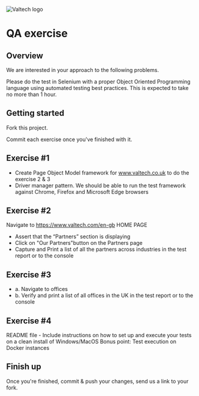 ![Valtech logo](http://i.imgur.com/32Oipl4.png "Valtech logo")

QA exercise
==============================

Overview
--------

We are interested in your approach to the following problems.

Please do the test in Selenium with a proper Object Oriented Programming
language using automated testing best practices. This is expected to
take no more than 1 hour. 

Getting started
---------------
Fork this project.

Commit each exercise once you've finished with it.

Exercise #1
-----------
- Create Page Object Model framework for www.valtech.co.uk to do the exercise 2 & 3 
- Driver manager pattern. We should be able to run the test framework against Chrome, Firefox and Microsoft Edge browsers
  
Exercise #2
-----------
Navigate to https://www.valtech.com/en-gb HOME PAGE
- Assert that the “Partners” section is displaying
- Click on "Our Partners"button on the Partners page  
- Capture and Print a list of all the partners across industries in the test report or to the console 

Exercise #3
-----------
- a. Navigate to offices
- b. Verify and print a list of all offices in the UK  in the test report or to the console 

Exercise #4
-----------
README file - Include instructions on how to set up and execute your tests on a clean install of Windows/MacOS
Bonus point: Test execution on Docker instances 

Finish up
---------
Once you're finished, commit & push your changes, send us a link to your fork.
